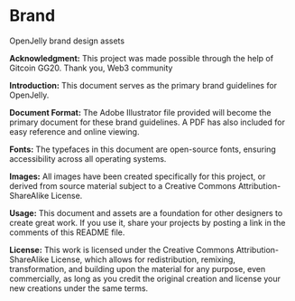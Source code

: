 # Brand
OpenJelly brand design assets

**Acknowledgment:**
This project was made possible through the help of Gitcoin GG20. Thank you, Web3 community

**Introduction:**
This document serves as the primary brand guidelines for OpenJelly.

**Document Format:**
The Adobe Illustrator file provided will become the primary document for these brand guidelines. A PDF has also included for easy reference and online viewing.

**Fonts:**
The typefaces in this document are open-source fonts, ensuring accessibility across all operating systems.

**Images:**
All images have been created specifically for this project, or derived from source material subject to a Creative Commons Attribution-ShareAlike License.

**Usage:**
This document and assets are a foundation for other designers to create great work. If you use it, share your projects by posting a link in the comments of this README file.

**License:**
This work is licensed under the Creative Commons Attribution-ShareAlike License, which allows for redistribution, remixing, transformation, and building upon the material for any purpose, even commercially, as long as you credit the original creation and license your new creations under the same terms.
